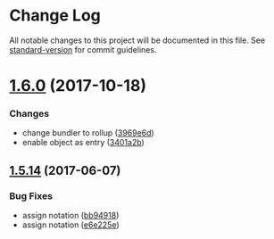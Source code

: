 # Change Log

All notable changes to this project will be documented in this file. See [standard-version](https://github.com/conventional-changelog/standard-version) for commit guidelines.

<a name="1.6.0"></a>
# [1.6.0](https://github.com/adriancmiranda/dotcfg/compare/v1.5.14...v1.6.0) (2017-10-18)

### Changes

* change bundler to rollup ([3969e6d](https://github.com/adriancmiranda/dotcfg/commit/3969e6d))
* enable object as entry  ([3401a2b](https://github.com/adriancmiranda/dotcfg/commit/3401a2b))

<a name="1.5.14"></a>
## [1.5.14](https://github.com/adriancmiranda/dotcfg/compare/v1.5.13...v1.5.14) (2017-06-07)


### Bug Fixes

* assign notation ([bb94918](https://github.com/adriancmiranda/dotcfg/commit/bb94918))
* assign notation ([e6e225e](https://github.com/adriancmiranda/dotcfg/commit/e6e225e))
